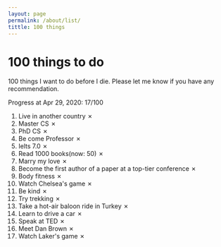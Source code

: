 ```yaml
---
layout: page
permalink: /about/list/
tittle: 100 things
---
```


# 100 things to do 

100 things I want to do before I die. Please let me know if you have any recommendation. 

Progress at Apr 29, 2020: 17/100

1. Live in another country ✗ 
2. Master CS ✗ 
3. PhD CS ✗ 
4. Be come Professor ✗ 
5. Ielts 7.0 ✗ 
6. Read 1000 books(now: 50) ✗ 
7. Marry my love ✗ 
8. Become the first author of a paper at a top-tier conference ✗ 
9. Body fitness ✗
10. Watch Chelsea's game ✗
11. Be kind ✗
12. Try trekking ✗
13. Take a hot-air baloon ride in Turkey ✗
14. Learn to drive a car ✗
15. Speak at TED ✗
16. Meet Dan Brown ✗
17. Watch Laker's game ✗

